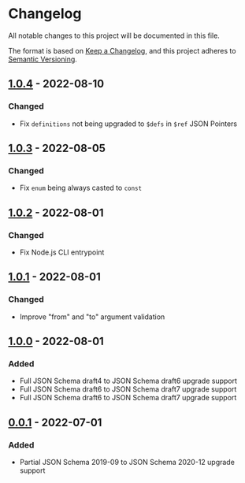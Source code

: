 Changelog
=========

All notable changes to this project will be documented in this file.

The format is based on [Keep a
Changelog](https://keepachangelog.com/en/1.0.0/), and this project adheres to
[Semantic Versioning](https://semver.org/spec/v2.0.0.html).

[1.0.4] - 2022-08-10
--------------------

### Changed

- Fix `definitions` not being upgraded to `$defs` in `$ref` JSON Pointers

[1.0.3] - 2022-08-05
--------------------

### Changed

- Fix `enum` being always casted to `const`

[1.0.2] - 2022-08-01
--------------------

### Changed

- Fix Node.js CLI entrypoint

[1.0.1] - 2022-08-01
--------------------

### Changed

- Improve "from" and "to" argument validation

[1.0.0] - 2022-08-01
--------------------

### Added

- Full JSON Schema draft4 to JSON Schema draft6 upgrade support
- Full JSON Schema draft6 to JSON Schema draft7 upgrade support
- Full JSON Schema draft6 to JSON Schema draft7 upgrade support

[0.0.1] - 2022-07-01
--------------------

### Added

- Partial JSON Schema 2019-09 to JSON Schema 2020-12 upgrade support

[1.0.4]: https://github.com/sourcemeta/alterschema/releases/tag/v1.0.4
[1.0.3]: https://github.com/sourcemeta/alterschema/releases/tag/v1.0.3
[1.0.2]: https://github.com/sourcemeta/alterschema/releases/tag/v1.0.2
[1.0.1]: https://github.com/sourcemeta/alterschema/releases/tag/v1.0.1
[1.0.0]: https://github.com/sourcemeta/alterschema/releases/tag/v1.0.0
[0.0.1]: https://github.com/sourcemeta/alterschema/releases/tag/v0.0.1
